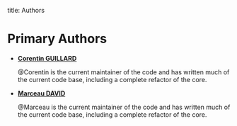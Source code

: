 title: Authors

Primary Authors
===============

* __[Corentin GUILLARD](https://github.com/CorentinGlrd5)__

    @Corentin is the current maintainer of the code and has written much of the
    current code base, including a complete refactor of the core.

* __[Marceau DAVID](https://github.com/marceaudavid)__

    @Marceau is the current maintainer of the code and has written much of the
    current code base, including a complete refactor of the core.

